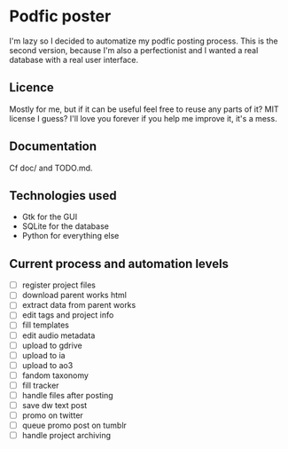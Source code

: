 # Podfic poster

I'm lazy so I decided to automatize my podfic posting process.
This is the second version, because I'm also a perfectionist and I wanted a real database with a real user interface.

## Licence

Mostly for me, but if it can be useful feel free to reuse any parts of it? MIT license I guess? I'll love you forever if you help me improve it, it's a mess.

## Documentation

Cf doc/ and TODO.md.

## Technologies used

- Gtk for the GUI
- SQLite for the database
- Python for everything else

## Current process and automation levels

- [ ] register project files
- [ ] download parent works html
- [ ] extract data from parent works
- [ ] edit tags and project info
- [ ] fill templates
- [ ] edit audio metadata
- [ ] upload to gdrive
- [ ] upload to ia
- [ ] upload to ao3
- [ ] fandom taxonomy
- [ ] fill tracker
- [ ] handle files after posting
- [ ] save dw text post
- [ ] promo on twitter
- [ ] queue promo post on tumblr
- [ ] handle project archiving
